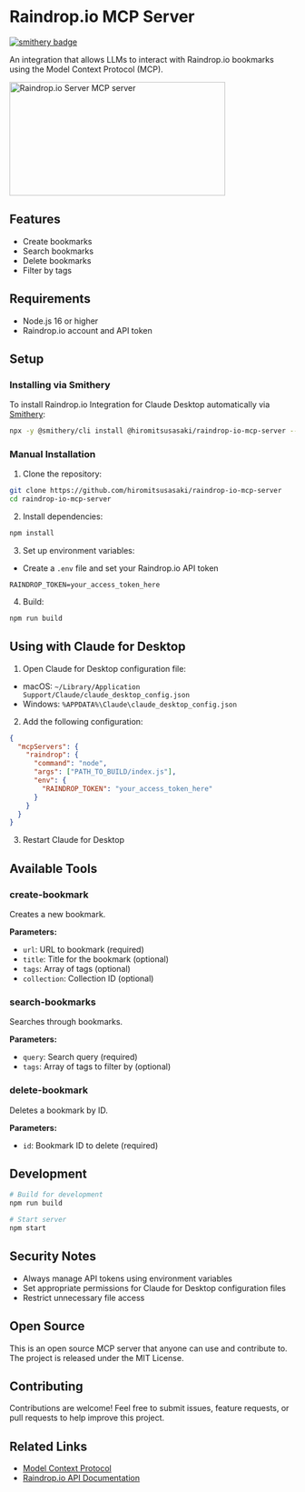 # Raindrop.io MCP Server
[![smithery badge](https://smithery.ai/badge/@hiromitsusasaki/raindrop-io-mcp-server)](https://smithery.ai/server/@hiromitsusasaki/raindrop-io-mcp-server)

An integration that allows LLMs to interact with Raindrop.io bookmarks using the Model Context Protocol (MCP).

<a href="https://glama.ai/mcp/servers/@hiromitsusasaki/raindrop-io-mcp-server">
  <img width="380" height="200" src="https://glama.ai/mcp/servers/@hiromitsusasaki/raindrop-io-mcp-server/badge" alt="Raindrop.io Server MCP server" />
</a>

## Features

- Create bookmarks
- Search bookmarks
- Delete bookmarks
- Filter by tags

## Requirements

- Node.js 16 or higher
- Raindrop.io account and API token

## Setup

### Installing via Smithery

To install Raindrop.io Integration for Claude Desktop automatically via [Smithery](https://smithery.ai/server/@hiromitsusasaki/raindrop-io-mcp-server):

```bash
npx -y @smithery/cli install @hiromitsusasaki/raindrop-io-mcp-server --client claude
```

### Manual Installation

1. Clone the repository:
```bash
git clone https://github.com/hiromitsusasaki/raindrop-io-mcp-server
cd raindrop-io-mcp-server
```

2. Install dependencies:
```bash
npm install
```

3. Set up environment variables:
- Create a `.env` file and set your Raindrop.io API token
```
RAINDROP_TOKEN=your_access_token_here
```

4. Build:
```bash
npm run build
```

## Using with Claude for Desktop

1. Open Claude for Desktop configuration file:
- macOS: `~/Library/Application Support/Claude/claude_desktop_config.json`
- Windows: `%APPDATA%\Claude\claude_desktop_config.json`

2. Add the following configuration:
```json
{
  "mcpServers": {
    "raindrop": {
      "command": "node",
      "args": ["PATH_TO_BUILD/index.js"],
      "env": {
        "RAINDROP_TOKEN": "your_access_token_here"
      }
    }
  }
}
```

3. Restart Claude for Desktop

## Available Tools

### create-bookmark
Creates a new bookmark.

**Parameters:**
- `url`: URL to bookmark (required)
- `title`: Title for the bookmark (optional)
- `tags`: Array of tags (optional)
- `collection`: Collection ID (optional)

### search-bookmarks
Searches through bookmarks.

**Parameters:**
- `query`: Search query (required)
- `tags`: Array of tags to filter by (optional)

### delete-bookmark
Deletes a bookmark by ID.

**Parameters:**
- `id`: Bookmark ID to delete (required)

## Development

```bash
# Build for development
npm run build

# Start server
npm start
```

## Security Notes

- Always manage API tokens using environment variables
- Set appropriate permissions for Claude for Desktop configuration files
- Restrict unnecessary file access

## Open Source

This is an open source MCP server that anyone can use and contribute to. The project is released under the MIT License.

## Contributing

Contributions are welcome! Feel free to submit issues, feature requests, or pull requests to help improve this project.

## Related Links

- [Model Context Protocol](https://modelcontextprotocol.io/)
- [Raindrop.io API Documentation](https://developer.raindrop.io/)